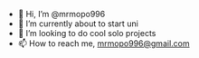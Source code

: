 - 👋 Hi, I’m @mrmopo996
- 🌱 I’m currently about to start uni
- 💞️ I’m looking to do cool solo projects
- 📫 How to reach me, mrmopo996@gmail.com
